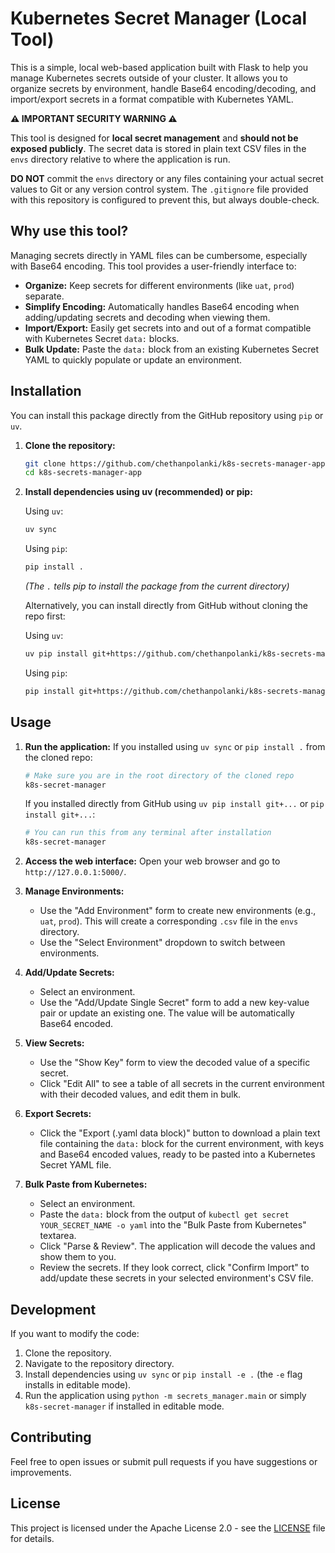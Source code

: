 # Kubernetes Secret Manager (Local Tool)

This is a simple, local web-based application built with Flask to help you manage Kubernetes secrets outside of your cluster. It allows you to organize secrets by environment, handle Base64 encoding/decoding, and import/export secrets in a format compatible with Kubernetes YAML.

**⚠️ IMPORTANT SECURITY WARNING ⚠️**

This tool is designed for **local secret management** and **should not be exposed publicly**. The secret data is stored in plain text CSV files in the `envs` directory relative to where the application is run.

**DO NOT** commit the `envs` directory or any files containing your actual secret values to Git or any version control system. The `.gitignore` file provided with this repository is configured to prevent this, but always double-check.

## Why use this tool?

Managing secrets directly in YAML files can be cumbersome, especially with Base64 encoding. This tool provides a user-friendly interface to:

* **Organize:** Keep secrets for different environments (like `uat`, `prod`) separate.
* **Simplify Encoding:** Automatically handles Base64 encoding when adding/updating secrets and decoding when viewing them.
* **Import/Export:** Easily get secrets into and out of a format compatible with Kubernetes Secret `data:` blocks.
* **Bulk Update:** Paste the `data:` block from an existing Kubernetes Secret YAML to quickly populate or update an environment.

## Installation

You can install this package directly from the GitHub repository using `pip` or `uv`.

1.  **Clone the repository:**
    ```bash
    git clone https://github.com/chethanpolanki/k8s-secrets-manager-app.git
    cd k8s-secrets-manager-app
    ```

2.  **Install dependencies using uv (recommended) or pip:**

    Using `uv`:
    ```bash
    uv sync
    ```

    Using `pip`:
    ```bash
    pip install .
    ```
    *(The `.` tells pip to install the package from the current directory)*

    Alternatively, you can install directly from GitHub without cloning the repo first:

    Using `uv`:
    ```bash
    uv pip install git+https://github.com/chethanpolanki/k8s-secrets-manager-app.git
    ```

    Using `pip`:
    ```bash
    pip install git+https://github.com/chethanpolanki/k8s-secrets-manager-app.git
    ```

## Usage

1.  **Run the application:**
    If you installed using `uv sync` or `pip install .` from the cloned repo:
    ```bash
    # Make sure you are in the root directory of the cloned repo
    k8s-secret-manager
    ```
    If you installed directly from GitHub using `uv pip install git+...` or `pip install git+...`:
    ```bash
    # You can run this from any terminal after installation
    k8s-secret-manager
    ```

2.  **Access the web interface:** Open your web browser and go to `http://127.0.0.1:5000/`.

3.  **Manage Environments:**
    * Use the "Add Environment" form to create new environments (e.g., `uat`, `prod`). This will create a corresponding `.csv` file in the `envs` directory.
    * Use the "Select Environment" dropdown to switch between environments.

4.  **Add/Update Secrets:**
    * Select an environment.
    * Use the "Add/Update Single Secret" form to add a new key-value pair or update an existing one. The value will be automatically Base64 encoded.

5.  **View Secrets:**
    * Use the "Show Key" form to view the decoded value of a specific secret.
    * Click "Edit All" to see a table of all secrets in the current environment with their decoded values, and edit them in bulk.

6.  **Export Secrets:**
    * Click the "Export (.yaml data block)" button to download a plain text file containing the `data:` block for the current environment, with keys and Base64 encoded values, ready to be pasted into a Kubernetes Secret YAML file.

7.  **Bulk Paste from Kubernetes:**
    * Select an environment.
    * Paste the `data:` block from the output of `kubectl get secret YOUR_SECRET_NAME -o yaml` into the "Bulk Paste from Kubernetes" textarea.
    * Click "Parse & Review". The application will decode the values and show them to you.
    * Review the secrets. If they look correct, click "Confirm Import" to add/update these secrets in your selected environment's CSV file.

## Development

If you want to modify the code:

1.  Clone the repository.
2.  Navigate to the repository directory.
3.  Install dependencies using `uv sync` or `pip install -e .` (the `-e` flag installs in editable mode).
4.  Run the application using `python -m secrets_manager.main` or simply `k8s-secret-manager` if installed in editable mode.

## Contributing

Feel free to open issues or submit pull requests if you have suggestions or improvements.

## License

This project is licensed under the Apache License 2.0 - see the [LICENSE](https://github.com/chethanpolanki/k8s-secrets-manager-app/blob/main/LICENSE) file for details.